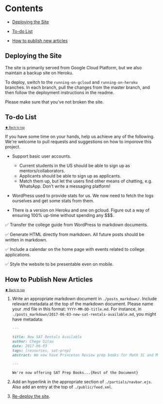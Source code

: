 # Contents

* [Deploying the Site](#deploying-the-site)

* [To-do List](#kenyans-applying-to-us-universities-to-do-list)

* [How to publish new articles](#how-to-publish-new-articles)

## Deploying the Site

The site is primarily served from Google Cloud Platform, but we also maintain a backup site on Heroku.

To deploy, switch to the `running-on-gcloud` and `running-on-heroku` branches. In each branch, pull the changes from the master branch, and then follow the deployment instructions in the readme.

Please make sure that you've not broken the site.

## To-do List

<sub><sup>[:arrow_up: Back to top](#contents)</sup></sub>

If you have some time on your hands, help us achieve any of the following. We're welcome to pull requests and suggestions on how to imporove this project.

* Support basic user accounts. 
  * Current students in the US should be able to sign up as mentors/collaborators. 
  * Applicants should be able to sign up as applicants. 
  * Match them up, but let the users find other means of chatting, e.g. WhatsApp. Don't write a messaging platform!

* WordPress used to provide stats for us. We now need to fetch the logs ourselves and get some stats from them.

* There is a version on Heroku and one on gcloud. Figure out a way of ensuring 100% up-time without spending any $$$.

:white_check_mark: Transfer the college guide from WordPress to markdown documents.

:white_check_mark: Generate HTML directly from markdown. All future posts should be written in markdown.

:white_check_mark: Include a calendar on the home page with events related to college applications.

:white_check_mark: Style the website to be presentable even on mobile.

## How to Publish New Articles

<sub><sup>[:arrow_up: Back to top](#contents)</sup></sub>

1. Write an appropriate markdown document in `./posts_markdown/`. Include relevant metadata at the top of the markdown document. Please name your .md file in this format: `YYYY-MM-DD-title.md`. For instance, in `./posts_markdown/2017-06-03-new-sat-rentals-available.md`, you might have metadata:

    ```markdown
    ---

    title: New SAT Rentals Available
    author: Chege Gitau
    date: 2017-06-03
    tags: [resources, sat-prep]
    abstract: We now have Princeton Review prep books for Math IC and Math IIC, and Barron's prep books for Biology E/M and Chemistry.

    ---

    We're now offering SAT Prep Books...{Rest of the Document}
    ```

2. Add an hyperlink in the appropriate section of `./partials/navbar.ejs`. Also add an entry at the top of `./public/feed.xml`.

3. [Re-deploy the site](#deploying-the-site).